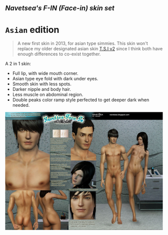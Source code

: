 ## _Navetsea's F-IN (Face-in) skin set_
# `Asian` edition

> A new first skin in 2013, for asian type simmies. This skin won't replace my older designated asian skin [T.S.I v2](/mods/14%20T.S.I%20(Asian)%20v2%20(revised)) since I think both have enough differences to co-exist together.

A 2 in 1 skin:

- Full lip, with wide mouth corner.
- Asian type eye fold with dark under eyes.
- Smooth skin with less spots.
- Darker nipple and body hair.
- Less muscle on abdominal region.
- Double peaks color ramp style perfected to get deeper dark when needed.

![Asian](/_PREVIEW/21%20Asian.jpg)
